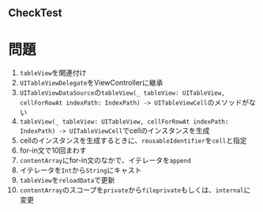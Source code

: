 ## CheckTest

# 問題
1. `tableView`を関連付け
2. `UITableViewDelegate`をViewControllerに継承
3. `UITableViewDataSource`の`tableView(_ tableView: UITableView, cellForRowAt indexPath: IndexPath) -> UITableViewCell`のメソッドがない
4. `tableView(_ tableView: UITableView, cellForRowAt indexPath: IndexPath) -> UITableViewCell`でcellのインスタンスを生成
5. cellのインスタンスを生成するときに、`reusableIdentifier`を`cell`と指定
6. for-in文で10回まわす
7. `contentArray`にfor-in文のなかで、イテレータを`append`
8. イテレータを`Int`から`String`にキャスト
9. `tableView`を`reloadData`で更新
10. `contentArray`のスコープを`private`から`fileprivate`もしくは、`internal`に変更

